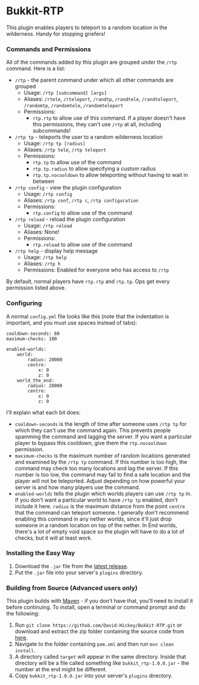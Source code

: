 # Bukkit-RTP

This plugin enables players to teleport to a random location in the wilderness. Handy for stopping griefers!

### Commands and Permissions

All of the commands added by this plugin are grouped under the `/rtp` command. Here is a list:
* `/rtp` - the parent command under which all other commands are grouped
  - Usage: `/rtp [subcommand] [args]`
  - Aliases: `/rtele`, `/rteleport`, `/randtp`, `/randtele`, `/randteleport`, `/randomtp`, `/randomtele`, `/randomteleport`
  - Permissions:
    - `rtp.rtp` to allow use of this command. If a player doesn't have this permissions, they can't use `/rtp` at all, including subcommands!
* `/rtp tp` - teleports the user to a random wilderness location
  - Usage: `/rtp tp [radius]`
  - Aliases: `/rtp tele`, `/rtp teleport`
  - Permissions:
    - `rtp.tp` to allow use of the command
    - `rtp.tp.radius` to allow specifying a custom radius
    - `rtp.tp.nocooldown` to allow teleporting without having to wait in between
* `/rtp config` - view the plugin configuration
  - Usage: `/rtp config`
  - Aliases: `/rtp conf`, `/rtp c`, `/rtp configuration`
  - Permissions:
    - `rtp.config` to allow use of the command
* `/rtp reload` - reload the plugin configuration
  - Usage: `/rtp reload`
  - Aliases: None!
  - Permissions:
    - `rtp.reload` to allow use of the command
* `/rtp help` - display help message
  - Usage: `/rtp help`
  - Aliases: `/rtp h`
  - Permissions: Enabled for everyone who has access to `/rtp`
  
By default, normal players have `rtp.rtp` and `rtp.tp`. Ops get every permission listed above.

### Configuring

A normal `config.yml` file looks like this (note that the indentation is important, and you must use spaces instead of tabs):

```
cooldown-seconds: 60
maximum-checks: 100

enabled-worlds:
    world:
        radius: 20000
        centre:
            x: 0
            z: 0
    world_the_end:
        radius: 20000
        centre:
            x: 0
            z: 0
```
I'll explain what each bit does:
* `cooldown-seconds` is the length of time after someone uses `/rtp tp` for which they can't use the command again. This prevents people spamming the command and lagging the server. If you want a particular player to bypass this cooldown, give them the `rtp.nocooldown` permission.
* `maximum-checks` is the maximum number of random locations generated and examined by the `/rtp tp` command. If this number is too high, the command may check too many locations and lag the server. If this number is too low, the command may fail to find a safe location and the player will not be teleported. Adjust depending on how powerful your server is and how many players use the command.
* `enabled-worlds` tells the plugin which worlds players can use `/rtp tp` in. If you don't want a particular world to have `/rtp tp` enabled, don't include it here. `radius` is the maximum distance from the point `centre` that the command can teleport someone. I generally don't recommend enabling this command in any nether worlds, since it'll just drop someone in a random location on top of the nether. In End worlds, there's a lot of empty void space so the plugin will have to do a lot of checks, but it will at least work.

### Installing the Easy Way

1. Download the `.jar` file from the [latest release](https://github.com/David-Hickey/Bukkit-RTP/releases/latest).
1. Put the `.jar` file into your server's `plugins` directory.


### Building from Source (Advanced users only)

This plugin builds with [Maven](https://maven.apache.org/) - if you don't have that, you'll need to install it before continuing. To install, open a terminal or command prompt and do the following:
1. Run `git clone https://github.com/David-Hickey/Bukkit-RTP.git` or download and extract the zip folder containing the source code from [here](https://github.com/David-Hickey/Bukkit-RTP/archive/master.zip).
1. Navigate to the folder containing `pom.xml` and then run `mvn clean install`.
1. A directory called `target` will appear in the same directory. Inside that directory will be a file called something like `bukkit_rtp-1.0.0.jar` - the number at the end might be different.
1. Copy `bukkit_rtp-1.0.0.jar` into your server's `plugins` directory.
